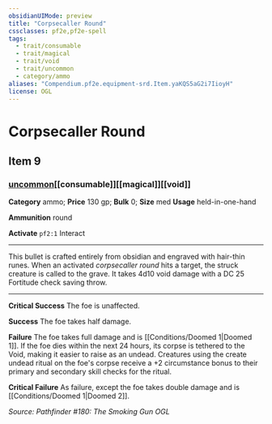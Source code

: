 ```yaml
---
obsidianUIMode: preview
title: "Corpsecaller Round"
cssclasses: pf2e,pf2e-spell
tags:
  - trait/consumable
  - trait/magical
  - trait/void
  - trait/uncommon
  - category/ammo
aliases: "Compendium.pf2e.equipment-srd.Item.yaKQS5aG2i7IioyH"
license: OGL
---
```

# Corpsecaller Round
## Item 9
### [uncommon](uncommon "Uncommon Rarity Trait")[[consumable]][[magical]][[void]]

**Category** ammo; 
**Price** 130 gp; 
**Bulk** 0; **Size** med
**Usage** held-in-one-hand

**Ammunition** round

**Activate** `pf2:1` Interact

* * *

This bullet is crafted entirely from obsidian and engraved with hair-thin runes. When an activated _corpsecaller round_ hits a target, the struck creature is called to the grave. It takes 4d10 void damage with a DC 25 Fortitude check saving throw.

* * *

**Critical Success** The foe is unaffected.

**Success** The foe takes half damage.

**Failure** The foe takes full damage and is [[Conditions/Doomed 1|Doomed 1]]. If the foe dies within the next 24 hours, its corpse is tethered to the Void, making it easier to raise as an undead. Creatures using the create undead ritual on the foe's corpse receive a +2 circumstance bonus to their primary and secondary skill checks for the ritual.

**Critical Failure** As failure, except the foe takes double damage and is [[Conditions/Doomed 1|Doomed 2]].

*Source: Pathfinder #180: The Smoking Gun*
*OGL*